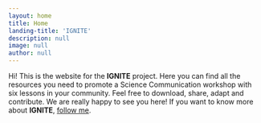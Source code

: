 ```yaml
---
layout: home
title: Home
landing-title: 'IGNITE'
description: null
image: null
author: null
---
```


Hi! This is the website for the **IGNITE** project. Here you can find all the resources you need to promote a Science Communication workshop with six lessons in your community. Feel free to download, share, adapt and contribute. We are really happy to see you here! If you want to know more about **IGNITE**, [follow me](https://graciellehigino.github.io/ignite_website/about.html).
